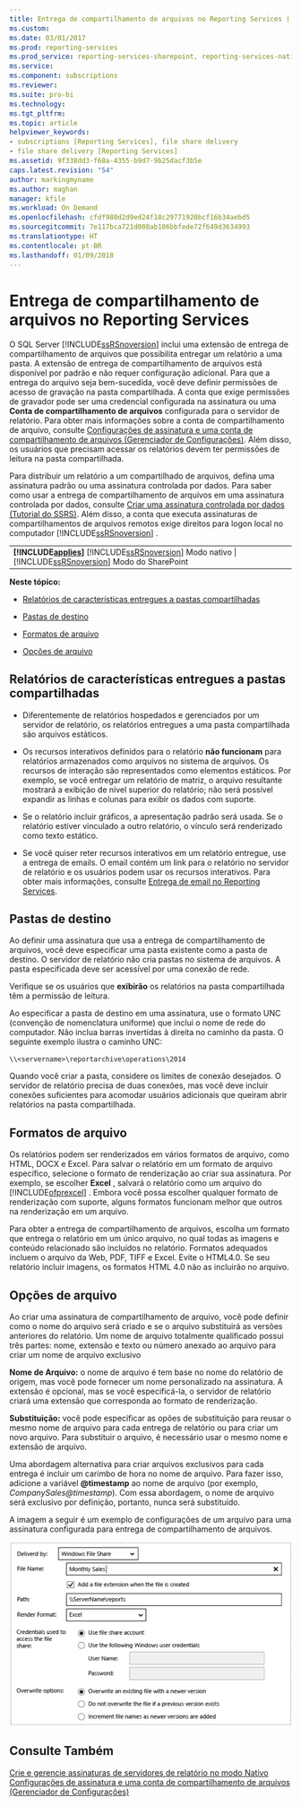 ```yaml
---
title: Entrega de compartilhamento de arquivos no Reporting Services | Microsoft Docs
ms.custom: 
ms.date: 03/01/2017
ms.prod: reporting-services
ms.prod_service: reporting-services-sharepoint, reporting-services-native
ms.service: 
ms.component: subscriptions
ms.reviewer: 
ms.suite: pro-bi
ms.technology: 
ms.tgt_pltfrm: 
ms.topic: article
helpviewer_keywords:
- subscriptions [Reporting Services], file share delivery
- file share delivery [Reporting Services]
ms.assetid: 9f338dd3-f68a-4355-b9d7-9b25dacf3b5e
caps.latest.revision: "54"
author: markingmyname
ms.author: maghan
manager: kfile
ms.workload: On Demand
ms.openlocfilehash: cfdf980d2d9ed24f18c29771920bcf16b34aebd5
ms.sourcegitcommit: 7e117bca721d008ab106bbfede72f649d3634993
ms.translationtype: HT
ms.contentlocale: pt-BR
ms.lasthandoff: 01/09/2018
---
```

# <a name="file-share-delivery-in-reporting-services"></a>Entrega de compartilhamento de arquivos no Reporting Services
  O SQL Server [!INCLUDE[ssRSnoversion](../../includes/ssrsnoversion-md.md)] inclui uma extensão de entrega de compartilhamento de arquivos que possibilita entregar um relatório a uma pasta. A extensão de entrega de compartilhamento de arquivos está disponível por padrão e não requer configuração adicional. Para que a entrega do arquivo seja bem-sucedida, você deve definir permissões de acesso de gravação na pasta compartilhada. A conta que exige permissões de gravador pode ser uma credencial configurada na assinatura ou uma **Conta de compartilhamento de arquivos** configurada para o servidor de relatório. Para obter mais informações sobre a conta de compartilhamento de arquivo, consulte [Configurações de assinatura e uma conta de compartilhamento de arquivos &#40;Gerenciador de Configurações&#41;](../../reporting-services/install-windows/subscription-settings-and-a-file-share-account-configuration-manager.md). Além disso, os usuários que precisam acessar os relatórios devem ter permissões de leitura na pasta compartilhada.  
  
 Para distribuir um relatório a um compartilhado de arquivos, defina uma assinatura padrão ou uma assinatura controlada por dados. Para saber como usar a entrega de compartilhamento de arquivos em uma assinatura controlada por dados, consulte [Criar uma assinatura controlada por dados &#40;Tutorial do SSRS&#41;](../../reporting-services/create-a-data-driven-subscription-ssrs-tutorial.md). Além disso, a conta que executa assinaturas de compartilhamentos de arquivos remotos exige direitos para logon local no computador [!INCLUDE[ssRSnoversion](../../includes/ssrsnoversion-md.md)] .  
  
||  
|-|  
|**[!INCLUDE[applies](../../includes/applies-md.md)]**  [!INCLUDE[ssRSnoversion](../../includes/ssrsnoversion-md.md)] Modo nativo &#124; [!INCLUDE[ssRSnoversion](../../includes/ssrsnoversion-md.md)] Modo do SharePoint|  
  
 **Neste tópico:**  
  
-   [Relatórios de características entregues a pastas compartilhadas](#bkmk_Characteristics)  
  
-   [Pastas de destino](#bkmk_target_folders)  
  
-   [Formatos de arquivo](#bkmk_file_formats)  
  
-   [Opções de arquivo](#bkmk_file_options)  
  
##  <a name="bkmk_Characteristics"></a> Relatórios de características entregues a pastas compartilhadas  
  
-   Diferentemente de relatórios hospedados e gerenciados por um servidor de relatório, os relatórios entregues a uma pasta compartilhada são arquivos estáticos.  
  
-   Os recursos interativos definidos para o relatório **não funcionam** para relatórios armazenados como arquivos no sistema de arquivos. Os recursos de interação são representados como elementos estáticos. Por exemplo, se você entregar um relatório de matriz, o arquivo resultante mostrará a exibição de nível superior do relatório; não será possível expandir as linhas e colunas para exibir os dados com suporte.  
  
-   Se o relatório incluir gráficos, a apresentação padrão será usada. Se o relatório estiver vinculado a outro relatório, o vínculo será renderizado como texto estático.  
  
-   Se você quiser reter recursos interativos em um relatório entregue, use a entrega de emails. O email contém um link para o relatório no servidor de relatório e os usuários podem usar os recursos interativos. Para obter mais informações, consulte [Entrega de email no Reporting Services](../../reporting-services/subscriptions/e-mail-delivery-in-reporting-services.md).  
  
##  <a name="bkmk_target_folders"></a> Pastas de destino  
 Ao definir uma assinatura que usa a entrega de compartilhamento de arquivos, você deve especificar uma pasta existente como a pasta de destino. O servidor de relatório não cria pastas no sistema de arquivos. A pasta especificada deve ser acessível por uma conexão de rede.  
  
 Verifique se os usuários que **exibirão** os relatórios na pasta compartilhada têm a permissão de leitura.  
  
 Ao especificar a pasta de destino em uma assinatura, use o formato UNC (convenção de nomenclatura uniforme) que inclui o nome de rede do computador. Não inclua barras invertidas à direita no caminho da pasta. O seguinte exemplo ilustra o caminho UNC:  
  
```  
\\<servername>\reportarchive\operations\2014  
```  
  
 Quando você criar a pasta, considere os limites de conexão desejados. O servidor de relatório precisa de duas conexões, mas você deve incluir conexões suficientes para acomodar usuários adicionais que queiram abrir relatórios na pasta compartilhada.  
  
##  <a name="bkmk_file_formats"></a> Formatos de arquivo  
 Os relatórios podem ser renderizados em vários formatos de arquivo, como HTML, DOCX e Excel. Para salvar o relatório em um formato de arquivo específico, selecione o formato de renderização ao criar sua assinatura. Por exemplo, se escolher **Excel** , salvará o relatório como um arquivo do [!INCLUDE[ofprexcel](../../includes/ofprexcel-md.md)] . Embora você possa escolher qualquer formato de renderização com suporte, alguns formatos funcionam melhor que outros na renderização em um arquivo.  
  
 Para obter a entrega de compartilhamento de arquivos, escolha um formato que entrega o relatório em um único arquivo, no qual todas as imagens e conteúdo relacionado são incluídos no relatório. Formatos adequados incluem o arquivo da Web, PDF, TIFF e Excel. Evite o HTML4.0. Se seu relatório incluir imagens, os formatos HTML 4.0 não as incluirão no arquivo.  
  
##  <a name="bkmk_file_options"></a> Opções de arquivo  
 Ao criar uma assinatura de compartilhamento de arquivo, você pode definir como o nome do arquivo será criado e se o arquivo substituirá as versões anteriores do relatório. Um nome de arquivo totalmente qualificado possui três partes: nome, extensão e texto ou número anexado ao arquivo para criar um nome de arquivo exclusivo  
  
 **Nome de Arquivo:** o nome de arquivo é tem base no nome do relatório de origem, mas você pode fornecer um nome personalizado na assinatura. A extensão é opcional, mas se você especificá-la, o servidor de relatório criará uma extensão que corresponda ao formato de renderização.  
  
 **Substituição:** você pode especificar as opões de substituição para reusar o mesmo nome de arquivo para cada entrega de relatório ou para criar um novo arquivo. Para substituir o arquivo, é necessário usar o mesmo nome e extensão de arquivo.  
  
 Uma abordagem alternativa para criar arquivos exclusivos para cada entrega é incluir um carimbo de hora no nome de arquivo. Para fazer isso, adicione a variável **@timestamp** ao nome de arquivo (por exemplo, *CompanySales@timestamp*). Com essa abordagem, o nome de arquivo será exclusivo por definição, portanto, nunca será substituído.  
  
 A imagem a seguir é um exemplo de configurações de um arquivo para uma assinatura configurada para entrega de compartilhamento de arquivos.  
  
 ![assinatura de compartilhamento de arquivos](../../reporting-services/subscriptions/media/ssrs-file-share-subscription.png "assinatura de compartilhamento de arquivos")  
  
## <a name="see-also"></a>Consulte Também  
 [Crie e gerencie assinaturas de servidores de relatório no modo Nativo](../../reporting-services/subscriptions/create-and-manage-subscriptions-for-native-mode-report-servers.md)   
 [Configurações de assinatura e uma conta de compartilhamento de arquivos &#40;Gerenciador de Configurações&#41;](../../reporting-services/install-windows/subscription-settings-and-a-file-share-account-configuration-manager.md)  
  
  
